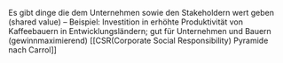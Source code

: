 Es gibt dinge die dem Unternehmen sowie den Stakeholdern wert geben (shared value)
– Beispiel: Investition in erhöhte Produktivität von Kaffeebauern in
Entwicklungsländern; gut für Unternehmen und Bauern (gewinnmaximierend)
[[CSR(Corporate Social Responsibility) Pyramide nach Carrol]]